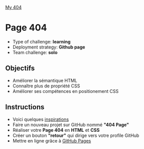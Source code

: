 [My 404](https://mmarinom.github.io/404-page/)


# Page 404

* Type of challenge: **learning**
* Deployment strategy: **Github page**
* Team challenge: **solo**

## Objectifs

- Améliorer la sémantique HTML
- Connaître plus de propriété CSS
- Améliorer ses compétences en positionement CSS

## Instructions 

- Voici quelques [inspirations](https://www.google.com/search?tbm=isch&q=funny+404+page&chips=q:funny+404+page,online_chips:inspiration&sa=X&ved=0ahUKEwihl6jU-ZDkAhUDDOwKHfNwCwQQ4lYIKygA&biw=1877&bih=949&dpr=1)
- Faire un nouveau projet sur GitHub nommé **"404 Page"**
- Réaliser votre **Page 404** en **HTML** et **CSS**
- Créer un bouton **"retour"** qui dirige vers votre profile GitHub 
- Mettre en ligne grâce à [GitHub Pages](https://help.github.com/articles/configuring-a-publishing-source-for-github-pages/)

